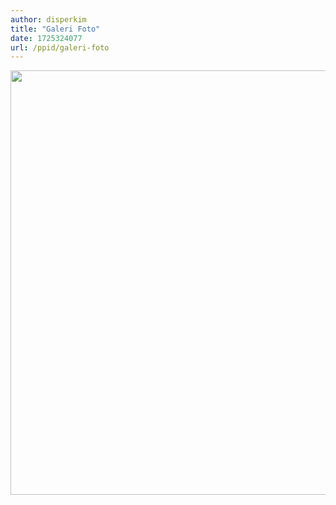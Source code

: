 ```yaml
---
author: disperkim
title: "Galeri Foto"
date: 1725324077
url: /ppid/galeri-foto
---
```


<p><img src="/images/p5N6IDbtpzTfoFrGdbCW.jpeg" width="905" height="679" alt="" /></p>

<p></p>

